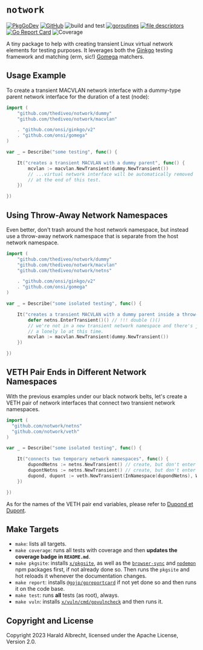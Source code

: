 # `notwork`

[![PkgGoDev](https://pkg.go.dev/badge/github.com/thediveo/notwork)](https://pkg.go.dev/github.com/thediveo/notwork)
[![GitHub](https://img.shields.io/github/license/thediveo/notwork)](https://img.shields.io/github/license/thediveo/notwork)
![build and test](https://github.com/thediveo/notwork/workflows/build%20and%20test/badge.svg?branch=master)
[![goroutines](https://img.shields.io/badge/go%20routines-not%20leaking-success)](https://pkg.go.dev/github.com/onsi/gomega/gleak)
[![file descriptors](https://img.shields.io/badge/file%20descriptors-not%20leaking-success)](https://pkg.go.dev/github.com/thediveo/fdooze)
[![Go Report Card](https://goreportcard.com/badge/github.com/thediveo/whalewatcher)](https://goreportcard.com/report/github.com/thediveo/notwork)
![Coverage](https://img.shields.io/badge/Coverage-85.4%25-brightgreen)

A tiny package to help with creating transient Linux virtual network elements
for testing purposes. It leverages both the
[Ginkgo](https://github.com/onsi/ginkgo) testing framework and matching (erm,
sic!) [Gomega](https://github.com/onsi/gomega) matchers.

## Usage Example

To create a transient MACVLAN network interface with a dummy-type parent network interface for the duration of a test (node):

```go
import (
    "github.com/thediveo/notwork/dummy"
    "github.com/thediveo/notwork/macvlan"

    . "github.com/onsi/ginkgo/v2"
    . "github.com/onsi/gomega"
)

var _ = Describe("some testing", func() {

    It("creates a transient MACVLAN with a dummy parent", func() {
        mcvlan := macvlan.NewTransient(dummy.NewTransient())
        // ...virtual network interface will be automatically removed
        // at the end of this test.
    })

})
```

## Using Throw-Away Network Namespaces

Even better, don't trash around the host network namespace, but instead use a
throw-away network namespace that is separate from the host network namespace.

```go
import (
    "github.com/thediveo/notwork/dummy"
    "github.com/thediveo/notwork/macvlan"
    "github.com/thediveo/notwork/netns"

    . "github.com/onsi/ginkgo/v2"
    . "github.com/onsi/gomega"
)

var _ = Describe("some isolated testing", func() {

    It("creates a transient MACVLAN with a dummy parent inside a throw-away netns", func() {
        defer netns.EnterTransient()() // !!! double ()()
        // we're not in a new transient network namespace and there's just
        // a lonely lo at this time.
        mcvlan := macvlan.NewTransient(dummy.NewTransient())
    })

})
```

## VETH Pair Ends in Different Network Namespaces

With the previous examples under our black notwork belts, let's create a VETH
pair of network interfaces that connect two transient network namespaces.

```go
import (
  "github.com/notwork/netns"
  "github.com/notwork/veth"
)

var _ = Describe("some isolated testing", func() {

	It("connects two temporary network namespaces", func() {
		dupondNetns := netns.NewTransient() // create, but don't enter
		dupontNetns := netns.NewTransient() // create, but don't enter
		dupond, dupont := veth.NewTransient(InNamespace(dupondNetns), WithPeerNamespace(dupontNetns))
	})

})
```

As for the names of the VETH pair end variables, please refer to [Dupond et
Dupont](https://en.wikipedia.org/wiki/Thomson_and_Thompson).


## Make Targets

- `make`: lists all targets.
- `make coverage`: runs all tests with coverage and then **updates the coverage
  badge in `README.md`**.
- `make pkgsite`: installs [`x/pkgsite`](https://golang.org/x/pkgsite/cmd/pkgsite), as
  well as the [`browser-sync`](https://www.npmjs.com/package/browser-sync) and
  [`nodemon`](https://www.npmjs.com/package/nodemon) npm packages first, if not
  already done so. Then runs the `pkgsite` and hot reloads it whenever the
  documentation changes.
- `make report`: installs
  [`@gojp/goreportcard`](https://github.com/gojp/goreportcard) if not yet done
  so and then runs it on the code base.
- `make test`: runs **all** tests (as root), always.
- `make vuln`: installs
  [`x/vuln/cmd/govulncheck`](https://golang.org/x/vuln/cmd/govulncheck) and then
  runs it.

## Copyright and License

Copyright 2023 Harald Albrecht, licensed under the Apache License, Version 2.0.
